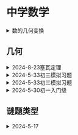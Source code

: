 # 中学数学


<details>
<summary>数的几何变换</summary>
让我们从另外一个角度来看到数字，会发现实数与复数一样自然！
<b>对称与变换</b>，对称性指的是在某种操作下使物体保持不变的性质。
<p>1. 正方形旋转90度后，旋转对称</p>
<p>2. 沿着直线方向移动一段距离，称为平移对称</p>
<p>3. 放大或缩小任何几何平面图形，称为扩张/缩放对称性</p>
<p>4. 反射</p>

现在用上面定义的几何语言来重新定义数字与运算。
<p>现在想象有一个平面，中间有一条水平直线，把数字0放在中间，把正实数放在0的右边，把负实数放在左边，这就是熟悉的数轴。</p>
<p>现在有一个几何对象，一条直线，将直线平移x个数字会产生什么结果呢？数字0将位于x的位置，数字1位于x+1的位置，即平移变换对应于平移方向就是加减运算</p>
<p>现在进行扩展或缩放变换，这相当于乘法与除法运算，就看你变换的数字是大于1还是小于1，是1就是变换成自己，恒等变换</p>
<p>如果将数轴通过0点作发射，这种情况下就会产生1变成-1，相当于乘数是负数的乘法运算，反射对应于乘以-1.如果连续反射两次了？(-1)(-1)=1,也是恒等变换</p>
<p>自此利用几何变换引起数轴上实数的变化，就是对应于四种基本运算。但还忽略了一种变换，那就是旋转变换。<br/>
这时需要我们从直线上的点拓展到平面上任意点。这个认识，<b>就是平面上的几何点对应着数字，但不一定是实数</b>。<br/>
考虑逆时针旋转90度，这时对应什么变换呢？不会是加减运算，假设是乘除运算，即逆时针旋转90度对应于乘以<b>某个数</b>，这样得到通过0的竖直的直线。
现在需要知道乘以了某个数是什么，我们跟踪数字1的变化，因为乘以1就是恒等变换。<br/>
数字1逆时针旋转90度得到数字(0,1),继续逆时针旋转90度得到数字-1，这样就存在一个数，满足这样的性质<var>(0,1)<sub>2</sub></var>=-1.称这个数字为i，这样逆旋转90度就是乘以数字i。<br/>
16 世纪的时候，当时数学家发现一维数轴并不是完整的图景。他们需要“发明”这个神秘的数字，称之为虚数单位，即i² = -1，以便计算三次多项式方程的解。
</p>

$$
\text{一般来说，可以通过乘以复数}e^{(\theta i)}\text{来获得任意角度} \theta \text{的旋转,其中}e\text{是自然对数的底数，}\theta\text{是以弧度表示的旋转角度。现在可以使用这个语言来解释欧拉恒等式}
$$

$e^{\pi i} + 1 = 0 \to e^{\pi i} = -1$

它表示的是将平面上的某个点逆时针旋转180度的几何变换与通过(0,0)反射该点相同而已。

</details>

## 几何

<details>
<summary>2024-8-23塞瓦定理</summary>

- [一个很哇塞的定理 ](https://mp.weixin.qq.com/s/teDnXG-v53GHxvdlrND-DA)

你有没有发现这样一个现象：三角形的三条高线（或其延长线）、三条角平分线、三条中线都会分别交于一点。你可以试着画出各种不同三角形的高线（或其延长线）、角平分线、中线，会发现无论什么样的三角形，它的三条高线（或其延长线）都会交于同一个点，角平分线和中线也是如此。

“塞瓦定理”记录在塞瓦（Giovanni Ceva，1648～1734，意大利水利工程师，数学家）于1678年发表的《直线论》一书中。“塞瓦定理”是塞瓦的重大发现，因此后世以他的名字来命名，将其称为“塞瓦定理”。

</details>

<details>
<summary>2024-5-33初三模拟习题</summary>

[几何之旅：塞瓦定理与角元塞瓦定理——角格点问题的通解方法](https://zhuanlan.zhihu.com/p/122455316?utm_campaign=shareopn&utm_medium=social&utm_psn=1781370747668807680&utm_source=wechat_session)

</details>

<details>
<summary>2024-5-33初三模拟习题</summary>

$$
\text{在} \vartriangle{ABC},AB=AC,\angle{ABC}=2\alpha,(\alpha \lt \alpha 90^{\circ}), D\text{是}BC\text{中点},E\text{是}BD\text{中点}. \newline
\text{连接}AE,\text{将射线}AE\text{绕点}A\text{逆时针旋转}\alpha\text{得到射线}AM,\text{过点}E\text{作} EF \perp AE \text{交射线} AM \text{于点} F. \newline
(1) \text{a. 依题意补全图形} \newline
\text{b. 求证} \angle{B} = \angle{AFE} \newline
(2) \text{连接}CF,DF,\text{用等式表示}CF,DF\text{之间的数量关系，并证明。}
$$

![2024-6-6](/images/geogebra/geogebra-2024-6-6.png)

解体：(1a)

$\text{作}EF \perp AE \text{交}AM\text{于点}F$

(1b)

$\text{由题意可知} \angle{BAD}, \angle{EAF} \text{都是} \alpha, \text{两个三角形都是直角三角形，另外两个角}\angle{B},\angle{AFE}\text{必然相等}$

（2）遇到证明线段关系的几何问题，由于不能测量必然想着把线段放在三角形中去推理其数量关系。

从几何角度来思考，题意中也提到旋转，把三角形EDF绕点E旋转180°后得到了三角形BEF'，这是两个全等三角形，因此线段DF等于线段BF'。

$$
\text{连接线段}AF'，\text{可知}AFF'\text{是等腰三角形}, \angle{EAF'}\text{和}\angle{EAF}\text{相等于}\alpha. \newline
\text{三角形}ABF'\text{和三角形}ACF\text{是全等三角形，是旋转}\alpha\text{角度的相等三角形，这样线段}BF'\text{和线段}CF\text{相等}
$$

这样就得到两个线段FC和DF是相等的，数量关系就是相等。

这个解法还是太几何化了，需要很强的洞擦力，还有一种策略就是把需要证明的目标纳入已知，这样就可以增加很多几何性质，思路就会更容易打开一些。

如果线段DF和CF相等，那么三角形DCF是等腰三角形，等腰三角形的常见性质是**顶点到底边的垂线，其垂足也是底边的中点**。用数学语言即，点F到边CD的投影点
就是这个线段的中点。这样就从证明边相等变成了证明点F到边DC的垂足不变。

$$
\text{由(1b)证明了}\angle{B}=\angle{AFE} \to \angle{AFE}=\angle{ACB} \newline
\text{由于三角形}AFE\text{是直角三角形，可以推出AEFC四点共圆, 是由同弧AE所对圆周角相等，由同弧EF可以推出}\angle{EAF}=\angle{ECF}=\alpha \newline
\angle{ACF}=\angle{ECF}+\angle{ACB}=\angle{EAF}+\angle{ACB}=\alpha+\angle{B}=\frac{\pi}{2} \to \text{ACF是直角三角形}
$$

有了这些基础后，直接坐标化，以点D为原点，依题意有如下代数关系

$$
\text{点}D(0,0), \text{点}A(0,a), \text{点}B(-c,0), \text{点}E(-\frac{c}{2},0), \text{点}C(c,0), \text{并设点}F(x,y) \newline
\text{由两个直角三角形AEF和ACF理由毕达哥拉斯定理-勾股定理有} AE^{2} + EF^{2} = AF^{2} = AC^{2} + CF^{2} \newline 
(-\frac{c}{2} - 0)^2 + (0 - a)^2 + (-frac{c}{2} - x)^2 + (0 - y)^2 = (c - 0)^2 + (0 - a)^2 + (x - c)^2 + (y - 0)^2 \newline
\to 3cx^2 = \frac{3}{2}c^2 \to x = \frac{1}{2}c
$$

这样确认了点F的在边DC的垂足是中心点，即DFC是等腰三角形，则线段DF等于线段CF。

[参考来源](https://mp.weixin.qq.com/s/1qPL3lE5eBai-V0VP8o_0Q)

</details>


<details>
<summary>2024-5-30初一入门级</summary>

$\text{已知} AB=AC=5,BC=6,BD=AE, AF \perp DE,\text{求解}\frac{AF}{DE}=?$

![2024-5-30](/images/geogebra/geogebra-2024-5-30.png '图1')

因为题目只是求值，提示采用特殊值法，设点D是AB的中点，依题意E也是中点，即DE是等腰三角形ABC的中位线，DE=0.5BC=3，此时AF是三角形ABC的中垂线
BF=3，根据毕达哥拉斯定理，AF=4, 即结果为

$\frac{AF}{DE}=\frac{4}{3}$

如果是证明题的化，如何处理呢？特殊值法时类似的思路，当D是不是中点时，始终有AF垂直于DE，随着D点移动时F也跟随移动，旋转出来两个角。

要显示两个角，就需要三角形，作辅助线如下：作三角形ABC的垂线AM，过D点作BC的平行线DP，过E点作BC的垂线，交DP延长线于G。EDG和FAM就是旋转出来的两个角了。

![2024-5-30a](/images/geogebra/geogebra-2024-5-30a.png '图1辅助线')

现在问题就变化为证明角EDG等于角FAM。

由三角形外角和等于不相邻两个内角的和，有

$\angle{AFM} = \angle{C} + \angle{CAF}$

另一个角DEG较复杂些，需要用到三角形内角和定理和平角定义

$$
\angle{DEG} = \pi - \angle{CEG} - \angle{AED} & \text{--三角形内角和等于180} \newline
= \pi - (\frac{\pi}{2} - \angle{C}) - (\frac{\pi}{2} - \angle{CAF}) \newline
= \angle{C} + \angle{CAF}
$$

显然角AFM和角DEG相等，也推出角EDG和角FAM相等。此时这两个直角三角形相似。根据三角形相似性有

$\frac{AF}{DE}=\frac{AM}{DG}$

于是问题转为求解

$\frac{AM}{DG}=?$

由题意，根据毕达哥拉斯定理很容易得到AM=4，而DG=DP+PG，且根据题意有BD=AE，由三角形相似性且为直角三角形且有斜边相等，即三角形APD与三角形ENC全等。

DG=DP+PG=NC+MN=MC=3，所以有

$\frac{AF}{DE}=\frac{AM}{DG}=\frac{4}{3}$

从几何原理上看，本题涉及到所谓的第一余弦定理，三角形ABC三条边为a，b，c，三边对应的角分别为A，B，C，则有。

$$
a = bcos\angle{C} + ccos\angle{B} \newline
b = acos\angle{C} + ccos\angle{A} \newline
c = acos\angle{B} + bcos\angle{A} \newline
$$

其具有轮换对称形式，在本题中动点D、E所带动的其他点形成的轨迹构成了两个等角的直角三角形，思路也是来源于此。

在没有刻度尺的几何平面问题中，若想讨论线段的数量关系，第一反应就是将这些线段放到三角形中去思考，这样一来，三角形带着数量关系的定理等着我们去运用，有
- 毕达哥拉斯定理，即勾股定理 
- 角平分线定理
- 正弦定理
- 余弦定理
- 射影定理
- 第一余弦定理

</details>

## 谜题类型

<details>
<summary>2024-5-17</summary>

设“可怕新冠”为4位数，“新冠不可怕”为5位数，“进”，“退”为不同的一位素数，相同汉字代表相同的数字，求解谜题：

$\overline{\text{可怕新冠}} \div \text{退} \times \text{进}!! \times \text{进}!! \times \text{进}!! = \overline{\text{新冠不可怕}}$

其中n!!表示双阶乘，或超阶乘，其定义是
- n为正偶数时，n!!表示从n开始递减的所有正偶数的乘积
- n为正奇数时，n!!表示从n开始递减的所有正奇数的乘积
- 3!! = 3 x 1 = 3
- 5!! = 5 x 3 x 1 = 15
- 7!! = 7 x 5 x 3 x 1 = 105

解：

$$
\text{设} x= \overline{\text{可怕}}, y = \overline{\text{新冠}} p = \text{进}, q = \text{退}, t = \text{不}, \text{则} \newline
\{p,q\} \sube \{3,5,7\} \newline
\text{若}p=7, \text{则等式左值}  \ge 1000 \div 5!! \times (7!!)^3 > 99999, \text{超过5位数，引出矛盾} \newline
$$

现在排除了一种情况，现在就剩下的四种情况讨论一下

$$
\text{设}p=3, \text{则}q=5\text{或}7 \newline
q=5\text{时}, (100x+y) \div 5!! \times (3!!)^3 = (1000y + 100t + x) \implies 9(100x + y) = 5(1000y + 100t + x) \implies 895x = 4991y + 500t \implies 179 \times 5x = 4991y + 500t  \newline
\text{观察式子可得出} \implies 179x = 4991y \div 5 + 100t \implies 5 \mid y \implies y \ge 5 \implies \text{式子右边} \ge 4991 * 5 = 24955, \text{引出矛盾}
$$

> **Note**
> 这里涉及到模运算，从初中就是一直卡在我头脑中的问题了，不清楚如何引出矛盾的过程的。

$$
q=7\text{时}, (100x+y) \div 7!! \times (3!!)^3 = (1000y + 100t + x) \implies 9(100x + y) = 35(1000y + 100t + x) \implies 865x = 34991y + 3500t \newline
\text{与上同理可得出} \implies 5 \mid y \implies y \ge 5 \implies \text{式子右边} \ge 34991 * 5 = 174955, \text{引出矛盾}
$$

此时可得知p=5，剩下两种情况

$$
q=3\text{时}, (100x+y) \div 3!! \times (5!!)^3 = (1000y + 100t + x) \implies 1125(100x + y) = 1000y + 100t + x \implies 112499x + 125y = 100t \text{引出矛盾} \newline
q=7\text{时}, (100x+y) \div 7!! \times (5!!)^3 = (1000y + 100t + x) \implies 225(100x + y) = 7(1000y + 100t + x) \implies 22493x = 6775y + 700t \newline
\implies 271(83x - 25y) = 700t \implies 271 \mid t \implies t = 0 \newline
\implies 83x = 25y \implies x = 25, y = 83. \newline
\text{最后的解就是} 2583 \div 7!! \times 5!! \times 5!! \times 5!! = 83025
$$

</details>